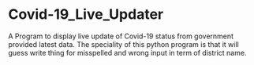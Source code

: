 # Covid-19_Live_Updater
A Program to display live update of Covid-19 status from government provided latest data. The speciality of this python program is that it will guess write thing for misspelled and wrong input in term of district name.
